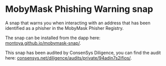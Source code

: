 # MobyMask Phishing Warning snap

A snap that warns you when interacting with an address that has been identified as a phisher in the MobyMask Phisher Registry.

The snap can be installed from the dapp here: [montoya.github.io/mobymask-snap/](https://montoya.github.io/mobymask-snap/).

This snap has been audited by ConsenSys Diligence, you can find the audit here: [consensys.net/diligence/audits/private/94adin7s2ifios/](https://consensys.net/diligence/audits/private/94adin7s2ifios/).